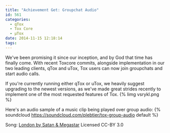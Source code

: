 ```yaml
---
title: "Achievement Get: Groupchat Audio"
id: 561
categories:
  - qTox
  - Tox Core
  - μTox
date: 2014-11-15 12:18:14
tags:
---
```


We've been promising it since our inception, and by God that time has finally come. With recent Toxcore commits, alongside implementation in our two leading clients, qTox and uTox, Tox users can now join groupchats and start audio calls. 
<!-- more -->
If you're currently running either qTox or uTox, we heavily suggest upgrading to the newest versions, as we've made great strides recently to implement one of the most requested features of Tox.
{% limg vsrykl.png %}

Here's an audio sample of a music clip being played over group audio:
{% soundcloud https://soundcloud.com/plebtier/tox-group-audio default %}

Song: [London by Satan & Megastar](http://cathndadrecords.bandcamp.com/track/london) Licensed CC-BY 3.0
